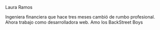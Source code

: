 Laura Ramos

Ingeniera financiera que hace tres meses cambió de rumbo profesional. Ahora trabajo como desarrolladora web. Amo los BackStreet Boys
